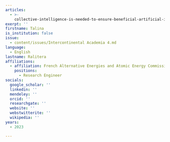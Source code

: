 ```yaml
---
articles:
  - >-
    collective-intelligence-is-needed-to-ensure-beneficial-artificial-intelligence
exerpt: ''
firstname: Talina
is_institution: false
issue:
  - content/issues/Intercontinental Academia 4.md
language:
  - English
lastname: Ralitera
affiliations:
  - affiliation: French Alternative Energies and Atomic Energy Commission (CEA)
    positions:
      - Research Engineer
socials:
  google_scholar: ''
  linkedin: ''
  mendeley: ''
  orcid: ''
  researchgate: ''
  website: ''
  webstwitterite: ''
  wikipedia: ''
years:
  - 2023

---
```

